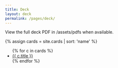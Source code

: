 ```yaml
---
title: Deck
layout: deck
permalink: /pages/deck/
---
```


View the full deck PDF in /assets/pdfs when available.

{% assign cards = site.cards | sort: 'name' %}
<ul class="deck-list">
{% for c in cards %}
  <li><a href="{{ c.url }}">{{ c.title }}</a></li>
{% endfor %}
</ul>
